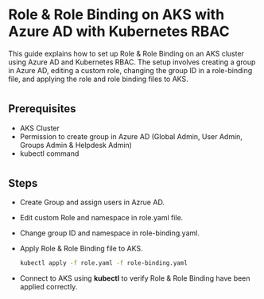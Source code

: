 # Role & Role Binding on AKS with Azure AD with Kubernetes RBAC

This guide explains how to set up Role & Role Binding on an AKS cluster using Azure AD and Kubernetes RBAC. The setup involves creating a group in Azure AD, editing a custom role, changing the group ID in a role-binding file, and applying the role and role binding files to AKS.
#


## Prerequisites

-   AKS Cluster
-   Permission to create group in Azure AD (Global Admin, User Admin, Groups Admin & Helpdesk Admin)
-   kubectl command 
#

## Steps

-  Create Group and assign users in Azrue AD.
-  Edit custom Role and namespace in role.yaml file.
-  Change group ID and namespace in role-binding.yaml.
-  Apply Role & Role Binding file to AKS.

    ```bash
    kubectl apply -f role.yaml -f role-binding.yaml
    ```

-  Connect to AKS using **kubectl** to verify Role & Role Binding have been applied correctly.
#





